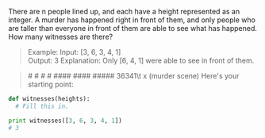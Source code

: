 There are n people lined up, and each have a height represented as an integer. A murder has happened right in front of them, and only people who are taller than everyone in front of them are able to see what has happened. How many witnesses are there?

>Example:
>Input: [3, 6, 3, 4, 1]  
>Output: 3
>Explanation: Only [6, 4, 1] were able to see in front of them.

> \#
> \#
> \# \#
>\#\#\#\#
>\#\#\#\#
>\#\#\#\#\#
>36341\t                                 x (murder scene)
Here's your starting point:

```python
def witnesses(heights):
  # Fill this in.

print witnesses([3, 6, 3, 4, 1])
# 3
```
